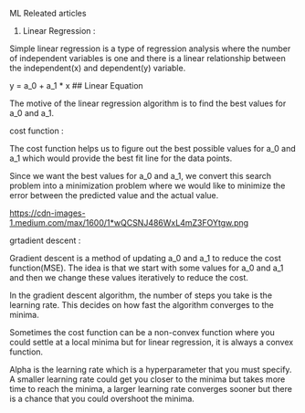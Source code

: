 ML Releated articles

1. Linear Regression :

Simple linear regression is a type of regression analysis where the number of independent variables is one and there is a linear relationship between the independent(x) and dependent(y) variable. 

y = a_0 + a_1 * x      ## Linear Equation

The motive of the linear regression algorithm is to find the best values for a_0 and a_1.

cost function :

The cost function helps us to figure out the best possible values for a_0 and a_1 which would provide the best fit line for the data points.

Since we want the best values for a_0 and a_1, we convert this search problem into a minimization problem where we would like to minimize the error between the predicted value and the actual value.


https://cdn-images-1.medium.com/max/1600/1*wQCSNJ486WxL4mZ3FOYtgw.png


grtadient descent :

 Gradient descent is a method of updating a_0 and a_1 to reduce the cost function(MSE). The idea is that we start with some values for a_0 and a_1 and then we change these values iteratively to reduce the cost. 

In the gradient descent algorithm, the number of steps you take is the learning rate. This decides on how fast the algorithm converges to the minima.

Sometimes the cost function can be a non-convex function where you could settle at a local minima but for linear regression, it is always a convex function.


Alpha is the learning rate which is a hyperparameter that you must specify. A smaller learning rate could get you closer to the minima but takes more time to reach the minima, a larger learning rate converges sooner but there is a chance that you could overshoot the minima.


